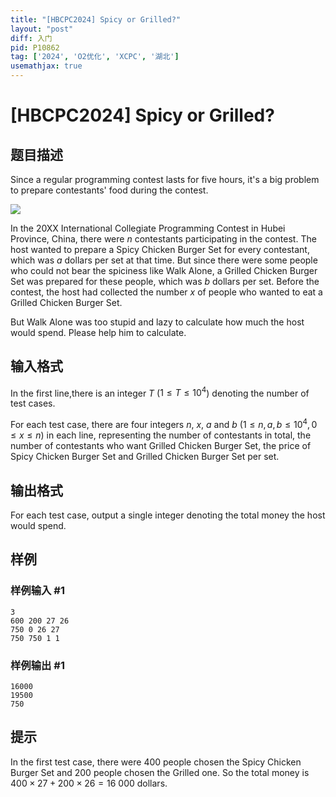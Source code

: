 ```yaml
---
title: "[HBCPC2024] Spicy or Grilled?"
layout: "post"
diff: 入门
pid: P10862
tag: ['2024', 'O2优化', 'XCPC', '湖北']
usemathjax: true
---
```


# [HBCPC2024] Spicy or Grilled?
## 题目描述

Since a regular programming contest lasts for five hours, it's a big problem to prepare contestants' food during the contest.

![](https://cdn.luogu.com.cn/upload/image_hosting/nh1zzieg.png)

In the 20XX International Collegiate Programming Contest in Hubei Province, China, there were $n$ contestants participating in the contest. The host wanted to prepare a Spicy Chicken Burger Set for every contestant, which was $a$ dollars per set at that time. But since there were some people who could not bear the spiciness like Walk Alone, a Grilled Chicken Burger Set was prepared for these people, which was $b$ dollars per set. Before the contest, the host had collected the number $x$ of people who wanted to eat a Grilled Chicken Burger Set.

But Walk Alone was too stupid and lazy to calculate how much the host would spend. Please help him to calculate.
## 输入格式

In the first line,there is an integer $T$ ($1 \leq T \leq 10^4$) denoting the number of test cases. 

For each test case, there are four integers $n$, $x$, $a$ and $b$ ($1 \leq n, a, b \leq 10^4, 0 \le x \le n$) in each line, representing the number of contestants in total, the number of contestants who want Grilled Chicken Burger Set, the price of Spicy Chicken Burger Set and Grilled Chicken Burger Set per set.
## 输出格式

For each test case, output a single integer denoting the total money the host would spend.
## 样例

### 样例输入 #1
```
3
600 200 27 26
750 0 26 27
750 750 1 1
```
### 样例输出 #1
```
16000
19500
750
```
## 提示

In the first test case, there were $400$ people chosen the Spicy Chicken Burger Set and $200$ people chosen the Grilled one. So the total money is $400 \times 27 + 200 \times 26 = 16\ 000$ dollars.
